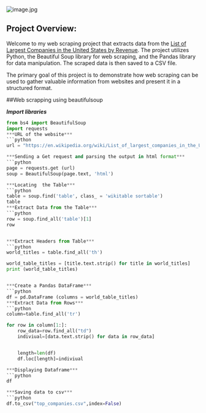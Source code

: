 ![image.jpg](h)

## Project Overview:
Welcome to my web scraping project that extracts data from the [List of Largest Companies in the United States by Revenue](https://en.wikipedia.org/wiki/List_of_largest_companies_in_the_United_States_by_revenue). The project utilizes Python, the Beautiful Soup library for web scraping, and the Pandas library for data manipulation. The scraped data is then saved to a CSV file.

The primary goal of this project is to demonstrate how web scraping can be used to gather valuable information from websites and present it in a structured format.

##Web scrapping using beautifulsoup


***Import  libraries***
```python
from bs4 import BeautifulSoup
import requests
***URL of the website***
```python
url = "https://en.wikipedia.org/wiki/List_of_largest_companies_in_the_United_States_by_revenue"

***Sending a Get request and parsing the output in html format***
```python
page = requests.get (url)
soup = BeautifulSoup(page.text, 'html')

***Locating  the Table***
```python
table = soup.find('table', class_ = 'wikitable sortable') 
table
***Extract Data from the Table***
```python
row = soup.find_all('table')[1]
row


***Extract Headers from Table***
```python
world_titles = table.find_all('th')

world_table_titles = [title.text.strip() for title in world_titles]
print (world_table_titles)


***Create a Pandas DataFrame***
```python
df = pd.DataFrame (columns = world_table_titles)
***Extract Data from Rows***
```python
column=table.find_all('tr')

for row in column[1:]:
    row_data=row.find_all("td")
    indiviual=[data.text.strip() for data in row_data]


    length=len(df)
    df.loc[length]=indiviual

***Displaying Dataframe***
```python
df

***Saving data to csv***
```python
df.to_csv("top_companies.csv",index=False)




